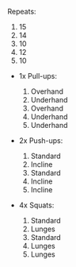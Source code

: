 Repeats:
1. 15
2. 14
3. 10
4. 12
5. 10 

- 1x Pull-ups:
	1. Overhand    
	2. Underhand
	3. Overhand    
	4. Underhand
	5. Underhand

- 2x Push-ups:
	1. Standard    
	2. Incline    
	3. Standard
	4. Incline    
	5. Incline

- 4x Squats:
	1. Standard    
	2. Lunges    
	3. Standard
	4. Lunges 
	5. Lunges